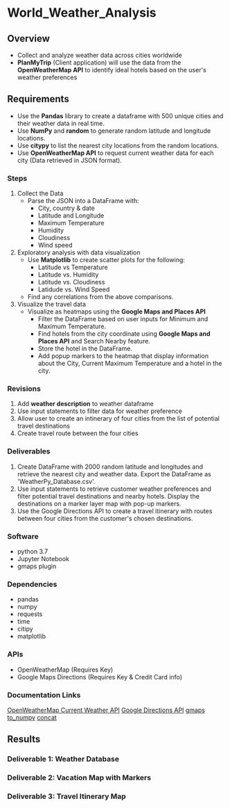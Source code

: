 # World_Weather_Analysis

## Overview
- Collect and analyze weather data across cities worldwide
- **PlanMyTrip** (Client application) will use the data from the **OpenWeatherMap API** to identify ideal hotels based on the user's weather preferences

## Requirements
- Use the **Pandas** library to create a dataframe with 500 unique cities and their weather data in real time.
- Use **NumPy** and **random** to generate random latitude and longitude locations.
- Use **citypy** to list the nearest city locations from the random locations.
- Use **OpenWeatherMap API** to request current weather data for each city (Data retrieved in JSON format).

### Steps
1. Collect the Data
    - Parse the JSON into a DataFrame with:
      - City, country & date
      - Latitude and Longitude
      - Maximum Temperature
      - Humidity
      - Cloudiness
      - Wind speed
2. Exploratory analysis with data visualization
    - Use **Matplotlib** to create scatter plots for the following:
      - Latitude vs Temperature
      - Latitude vs. Humidity
      - Latitude vs. Cloudiness
      - Latidude vs. Wind Speed
    - Find any correlations from the above comparisons.
3. Visualize the travel data
    - Visualize as heatmaps using the **Google Maps and Places API**
      - Filter the DataFrame based on user inputs for Minimum and Maximum Temperature.
      - Find hotels from the city coordinate using **Google Maps and Places API** and Search Nearby feature.
      - Store the hotel in the DataFrame.
      - Add popup markers to the heatmap that display information about the City, Current Maximum Temperature and a hotel in the city. 

### Revisions
1. Add **weather description** to weather dataframe
2. Use input statements to filter data for weather preference
3. Allow user to create an intinerary of four cities from the list of potential travel destinations
4. Create travel route between the four cities

### Deliverables
1. Create DataFrame with 2000 random latitude and longitudes and retrieve the nearest city and weather data. Export the DataFrame as 'WeatherPy_Database.csv'.
2. Use input statements to retrieve customer weather preferences and filter potential travel destinations and nearby hotels. Display the destinations on a marker layer map with pop-up markers. 
3. Use the Google Directions API to create a travel itinerary with routes between four cities from the customer's chosen destinations.

### Software
- python 3.7
- Jupyter Notebook
- gmaps plugin

### Dependencies
- pandas
- numpy
- requests
- time
- citipy
- matplotlib

### APIs
- OpenWeatherMap (Requires Key)
- Google Maps Directions (Requires Key & Credit Card info)

### Documentation Links
[OpenWeatherMap Current Weather API](https://openweathermap.org/current)
[Google Directions API](https://developers.google.com/maps/documentation/directions/overview)
[gmaps](https://jupyter-gmaps.readthedocs.io/en/latest/tutorial.html#directions-layer)
[to_numpy](https://pandas.pydata.org/docs/reference/api/pandas.DataFrame.to_numpy.html)
[concat](https://pandas.pydata.org/pandas-docs/stable/reference/api/pandas.concat.html)

## Results

### Deliverable 1: Weather Database


### Deliverable 2: Vacation Map with Markers


### Deliverable 3: Travel Itinerary Map


